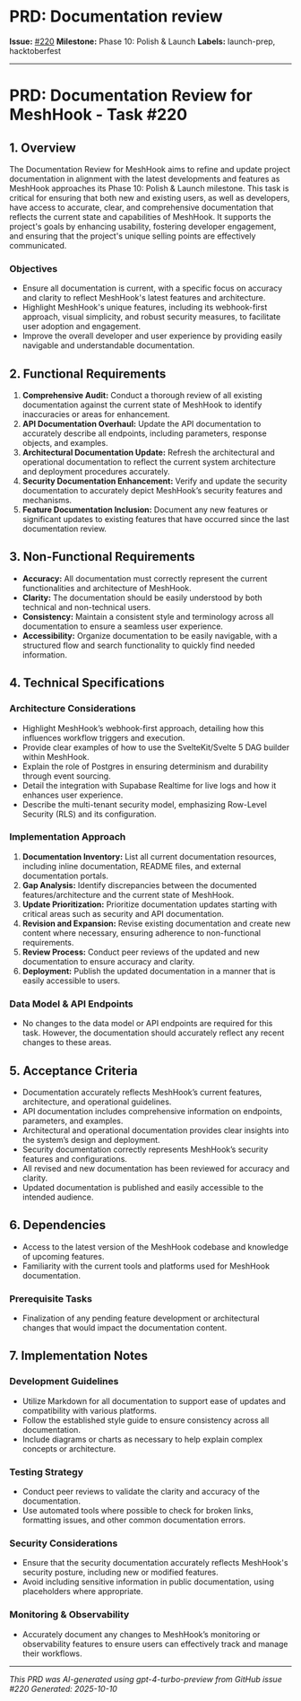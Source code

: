 # PRD: Documentation review

**Issue:** [#220](https://github.com/profullstack/meshhook/issues/220)
**Milestone:** Phase 10: Polish & Launch
**Labels:** launch-prep, hacktoberfest

---

# PRD: Documentation Review for MeshHook - Task #220

## 1. Overview

The Documentation Review for MeshHook aims to refine and update project documentation in alignment with the latest developments and features as MeshHook approaches its Phase 10: Polish & Launch milestone. This task is critical for ensuring that both new and existing users, as well as developers, have access to accurate, clear, and comprehensive documentation that reflects the current state and capabilities of MeshHook. It supports the project's goals by enhancing usability, fostering developer engagement, and ensuring that the project's unique selling points are effectively communicated.

### Objectives
- Ensure all documentation is current, with a specific focus on accuracy and clarity to reflect MeshHook's latest features and architecture.
- Highlight MeshHook's unique features, including its webhook-first approach, visual simplicity, and robust security measures, to facilitate user adoption and engagement.
- Improve the overall developer and user experience by providing easily navigable and understandable documentation.

## 2. Functional Requirements

1. **Comprehensive Audit:** Conduct a thorough review of all existing documentation against the current state of MeshHook to identify inaccuracies or areas for enhancement.
2. **API Documentation Overhaul:** Update the API documentation to accurately describe all endpoints, including parameters, response objects, and examples.
3. **Architectural Documentation Update:** Refresh the architectural and operational documentation to reflect the current system architecture and deployment procedures accurately.
4. **Security Documentation Enhancement:** Verify and update the security documentation to accurately depict MeshHook’s security features and mechanisms.
5. **Feature Documentation Inclusion:** Document any new features or significant updates to existing features that have occurred since the last documentation review.

## 3. Non-Functional Requirements

- **Accuracy:** All documentation must correctly represent the current functionalities and architecture of MeshHook.
- **Clarity:** The documentation should be easily understood by both technical and non-technical users.
- **Consistency:** Maintain a consistent style and terminology across all documentation to ensure a seamless user experience.
- **Accessibility:** Organize documentation to be easily navigable, with a structured flow and search functionality to quickly find needed information.

## 4. Technical Specifications

### Architecture Considerations
- Highlight MeshHook’s webhook-first approach, detailing how this influences workflow triggers and execution.
- Provide clear examples of how to use the SvelteKit/Svelte 5 DAG builder within MeshHook.
- Explain the role of Postgres in ensuring determinism and durability through event sourcing.
- Detail the integration with Supabase Realtime for live logs and how it enhances user experience.
- Describe the multi-tenant security model, emphasizing Row-Level Security (RLS) and its configuration.

### Implementation Approach

1. **Documentation Inventory:** List all current documentation resources, including inline documentation, README files, and external documentation portals.
2. **Gap Analysis:** Identify discrepancies between the documented features/architecture and the current state of MeshHook.
3. **Update Prioritization:** Prioritize documentation updates starting with critical areas such as security and API documentation.
4. **Revision and Expansion:** Revise existing documentation and create new content where necessary, ensuring adherence to non-functional requirements.
5. **Review Process:** Conduct peer reviews of the updated and new documentation to ensure accuracy and clarity.
6. **Deployment:** Publish the updated documentation in a manner that is easily accessible to users.

### Data Model & API Endpoints
- No changes to the data model or API endpoints are required for this task. However, the documentation should accurately reflect any recent changes to these areas.

## 5. Acceptance Criteria

- Documentation accurately reflects MeshHook’s current features, architecture, and operational guidelines.
- API documentation includes comprehensive information on endpoints, parameters, and examples.
- Architectural and operational documentation provides clear insights into the system’s design and deployment.
- Security documentation correctly represents MeshHook’s security features and configurations.
- All revised and new documentation has been reviewed for accuracy and clarity.
- Updated documentation is published and easily accessible to the intended audience.

## 6. Dependencies

- Access to the latest version of the MeshHook codebase and knowledge of upcoming features.
- Familiarity with the current tools and platforms used for MeshHook documentation.

### Prerequisite Tasks
- Finalization of any pending feature development or architectural changes that would impact the documentation content.

## 7. Implementation Notes

### Development Guidelines
- Utilize Markdown for all documentation to support ease of updates and compatibility with various platforms.
- Follow the established style guide to ensure consistency across all documentation.
- Include diagrams or charts as necessary to help explain complex concepts or architecture.

### Testing Strategy
- Conduct peer reviews to validate the clarity and accuracy of the documentation.
- Use automated tools where possible to check for broken links, formatting issues, and other common documentation errors.

### Security Considerations
- Ensure that the security documentation accurately reflects MeshHook's security posture, including new or modified features.
- Avoid including sensitive information in public documentation, using placeholders where appropriate.

### Monitoring & Observability
- Accurately document any changes to MeshHook’s monitoring or observability features to ensure users can effectively track and manage their workflows.

---

*This PRD was AI-generated using gpt-4-turbo-preview from GitHub issue #220*
*Generated: 2025-10-10*
